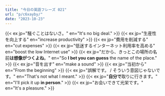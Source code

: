 ```yaml
---
title: "今日の英語フレーズ 021"
url: "p/c6xayby/"
date: "2023-10-23"
---
```


{{< ex jp="騒ぐことはないさ。" en="It's no big deal." >}}
{{< ex jp="生産性を向上する" en="increase productivity" >}}
{{< ex jp="費用を削減する" en="cut expenses" >}}
{{< ex jp="低迷するインターネット利用率を高める" en="boost the low Internet use" >}}
{{< ex jp="だから、きっとこの場所の名前**は想像がつくよね**。" en="So **I bet you can guess** the name of the place." >}}
{{< ex jp="音を出す" en="make a sound" >}}
{{< ex jp="当初から" en="From the beginning" >}}
{{< ex jp="誤解です。 / そういう意図じゃないです。" en="That's not what I meant." >}}
{{< ex jp="**自分で**取りに行きます。" en="I'll pick it up **in person**." >}}
{{< ex jp="お会いできて光栄です。" en="It's a pleasure." >}}

